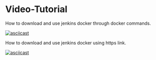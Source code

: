 # Video-Tutorial

How to download and use jenkins docker through docker commands.

[![asciicast](https://asciinema.org/a/247666.svg)](https://asciinema.org/a/247666)

How to download and use jenkins docker using https link.

[![asciicast](https://asciinema.org/a/247667.svg)](https://asciinema.org/a/247667)

